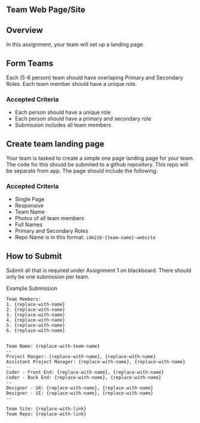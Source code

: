 ## Team Web Page/Site

## Overview

In this assignment, your team will set up a landing page.

## Form Teams

Each (5-6 person) team should have overlaping Primary and Secondary Roles. Each team member should have a unique role.

### Accepted Criteria

- Each person should have a unique role
- Each person should have a primary and secondary role
- Submission includes all team members

## Create team landing page

Your team is tasked to create a simple one page landing page for your team. The code for this should be submited to a github repository. This repo will be separate from app. The page should include the following:

### Accepted Criteria

- Single Page
- Responsive
- Team Name
- Photos of all team members
- Full Names
- Primary and Secondary Roles
- Repo Name is in this format: `idm216-{team-name}-website`

## How to Submit

Submit all that is required under Assignment 1 on blackboard. There should only be one submission per team.

Example Submission

```
Team Members:
1. {replace-with-name}
2. {replace-with-name}
3. {replace-with-name}
4. {replace-with-name}
5. {replace-with-name}
6. {replace-with-name}


Team Name: {replace-with-team-name}
--
Project Manger: {replace-with-name}, {replace-with-name}
Assistant Project Manager: {replace-with-name}, {replace-with-name}
--
Coder - Front End: {replace-with-name}, {replace-with-name}
Coder - Back End: {replace-with-name}, {replace-with-name}
--
Designer - UX: {replace-with-name}, {replace-with-name}
Designer - UI: {replace-with-name}, {replace-with-name}
--

Team Site: {replace-with-link}
Team Repo: {replace-with-link}
```
